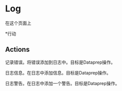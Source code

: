 # Log

在这个页面上 

  *行动





## Actions

记录错误。将错误添加到日志中。目标是Dataprep操作。

日志信息。在日志中添加信息。目标是Dataprep操作。

日志警告。在日志中添加一个警告。目标是Dataprep操作。
